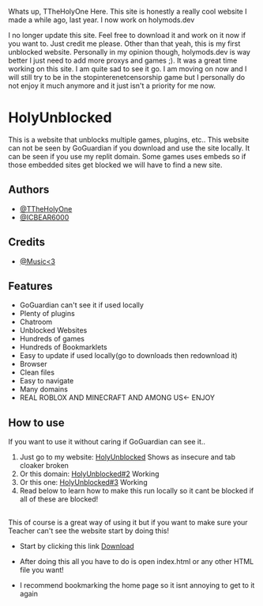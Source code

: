 
Whats up, TTheHolyOne Here. This site is honestly a really cool website I made a while ago, last year. I now work on holymods.dev

I no longer update this site. Feel free to download it and work on it now if you want to. Just credit me please. Other than that yeah, this is my first unblocked website. Personally in my opinion though, holymods.dev is way better I just need to add more proxys and games ;).
It was a great time working on this site. I am quite sad to see it go. I am moving on now and I will still try to be in the stopinterenetcensorship game but I personally do not enjoy it much anymore and it just isn't a priority for me now.


# HolyUnblocked

This is a website that unblocks multiple games, plugins, etc.. This website can not be seen by GoGuardian if you download and use the site locally. It can be seen if you use my replit domain. Some games uses embeds so if those embedded sites get blocked we will have to find a new site.

## Authors

- [@TTheHolyOne](https://www.github.com/ttheholyone)
- [@ICBEAR6000](https://www.replit.com/@ICBEAR6000)

## Credits
- [@Music<3](https://www.youtube.com/watch?v=a3Z7zEc7AXQ)


## Features

- GoGuardian can't see it if used locally
- Plenty of plugins
- Chatroom
- Unblocked Websites
- Hundreds of games
- Hundreds of Bookmarklets
- Easy to update if used locally(go to downloads then redownload it)
- Browser
- Clean files
- Easy to navigate
- Many domains
- REAL ROBLOX AND MINECRAFT AND AMONG US<- ENJOY

## How to use
If you want to use it without caring if GoGuardian can see it..<br/>
1. Just go to my website: [HolyUnblocked](https://holyunblocked.ttheholyone.repl.co/) Shows as insecure and tab cloaker broken<br/>
2. Or this domain: [HolyUnblocked#2](https://holymods.dev/holyunblocked/index.html) Working<br/>
3. Or this one: [HolyUnblocked#3](https://holyunblocker.ttheholyone.repl.co) Working<br/>
4. Read below to learn how to make this run locally so it cant be blocked if all of these are blocked!
## 
This of course is a great way of using it but if you want to make sure your Teacher can't see the website start by doing this!

- Start by clicking this link [Download](https://github.com/TTheHolyOne/holyunblocked/archive/refs/heads/main.zip) 

- After doing this all you have to do is open index.html or any other HTML file you want!
- I recommend bookmarking the home page so it isnt annoying to get to it again
